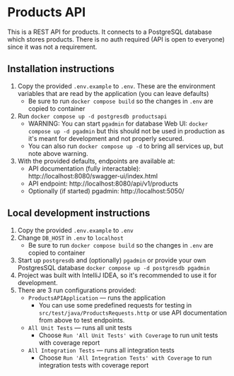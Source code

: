 # Products API
This is a REST API for products.
It connects to a PostgreSQL database which stores products.
There is no auth required (API is open to everyone) since it was not a requirement.

## Installation instructions
1. Copy the provided `.env.example` to `.env`. These are the environment variables that are read by the application (you can leave defaults)
   * Be sure to run `docker compose build` so the changes in `.env` are copied to container
2. Run `docker compose up -d postgresdb productsapi`
   * WARNING: You can start `pgadmin` for database Web UI: `docker compose up -d pgadmin` but this should not be used in production as it's meant for development and not properly secured.
   * You can also run `docker compose up -d` to bring all services up, but note above warning.
3. With the provided defaults, endpoints are available at:
   * API documentation (fully interactable): http://localhost:8080/swagger-ui/index.html
   * API endpoint: http://localhost:8080/api/v1/products
   * Optionally (if started) pgadmin: http://localhost:5050/

## Local development instructions
1. Copy the provided `.env.example` to `.env`
2. Change `DB_HOST` in `.env` to `localhost`
   * Be sure to run `docker compose build` so the changes in `.env` are copied to container
3. Start up `postgresdb` and (optionally) `pgadmin` or provide your own PostgresSQL database `docker compose up -d postgresdb pgadmin`
4. Project was built with IntelliJ IDEA, so it's recommended to use it for development.
5. There are 3 run configurations provided:
   * `ProductsAPIApplication` — runs the application
     * You can use some predefined requests for testing in `src/test/java/ProductsRequests.http` or use API documentation from above to test endpoints.
   * `All Unit Tests` — runs all unit tests
     * Choose `Run 'All Unit Tests' with Coverage` to run unit tests with coverage report
   * `All Integration Tests` — runs all integration tests
     * Choose `Run 'All Integration Tests' with Coverage` to run integration tests with coverage report
